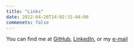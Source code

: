 ```yaml
---
title: "Links"
date: 2022-04-20T14:02:31-04:00
commenets: false
---
```


You can find me at [GitHub](https://github.com/sgheinze), [LinkedIn](https://www.linkedin.com/in/stefangheinze/), or my [e-mail](mailto:stefan.g.heinze@gmail.com)
